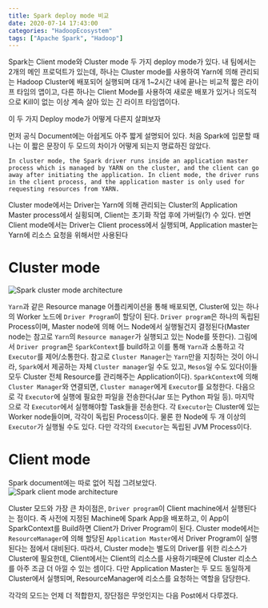 ```yaml
---
title: Spark deploy mode 비교
date: 2020-07-14 17:43:00
categories: "HadoopEcosystem"
tags: ["Apache Spark", "Hadoop"]
---
```


Spark는 Client mode와 Cluster mode 두 가지 deploy mode가 있다. 내 팀에서는 2개의 메인 프로덕트가 있는데, 하나는 Cluster mode를 사용하여 Yarn에 의해 관리되는 Hadoop Cluster에 배포되어 실행되며 대개 1~2시간 내에 끝나는 비교적 짧은 라이프 타임의 앱이고, 다른 하나는 Client Mode를 사용하여 새로운 배포가 있거나 의도적으로 Kill이 없는 이상 계속 살아 있는 긴 라이프 타임앱이다.

이 두 가지 Deploy mode가 어떻게 다른지 살펴보자

먼저 공식 Document에는 아쉽게도 아주 짧게 설명되어 있다. 처음 Spark에 입문할 때 나는 이 짧은 문장이 두 모드의 차이가 어떻게 되는지 명료하진 않았다.

```
In cluster mode, the Spark driver runs inside an application master process which is managed by YARN on the cluster, and the client can go away after initiating the application. In client mode, the driver runs in the client process, and the application master is only used for requesting resources from YARN.
```
Cluster mode에서는 Driver는 Yarn에 의해 관리되는 Cluster의 Application Master process에서 실횡되며, Client는 초기화 작업 후에 가버릴(?) 수 있다. 반면 Client mode에서는 Driver는 Client process에서 실행되며, Application master는 Yarn에 리소스 요청을 위해서만 사용된다 

# Cluster mode
![Spark cluster mode architecture](/images/spark_cluster_overview.png)

`Yarn`과 같은 Resource manage 어플리케이션을 통해 배포되면, Cluster에 있는 하나의 Worker 노드에 `Driver Program`이 할당이 된다. `Driver program`은 하나의 독립된 Process이며, Master node에 의해 어느 Node에서 실행될건지 결정된다(Master node는 참고로 `Yarn`의 `Resource manager`가 실행되고 있는 Node를 뜻한다). 그림에서 `Driver program`은 `SparkContext`를 build하고 이를 통해 `Yarn`과 소통하고 각 `Executor`를 제어/소통한다. 참고로 `Cluster Manager`는 `Yarn`만을 지칭하는 것이 아니라, `Spark`에서 제공하는 자체 `Cluster manager`일 수도 있고, `Mesos`일 수도 있다(이들 모두 Cluster 전체 Resource를 관리해주는 Application이다). `SparkContext`에 의해 `Cluster Manager`와 연결되면, `Cluster manager`에게 `Executor`를 요청한다. 다음으로 각 `Executor`에 실행에 필요한 파일을 전송한다(Jar 또는 Python 파일 등). 마지막으로 각 `Executor`에서 실행해야할 Task들을 전송한다. 각 `Executor`는 Cluster에 있는 Worker node들이며, 각각이 독립된 Process이다. 물론 한 Node에 두 개 이상의 `Executor`가 실행될 수도 있다. 다만 각각의 `Executor`는 독립된 JVM Process이다.

# Client mode
Spark document에는 따로 없어 직접 그려보았다.
![Spark client mode architecture](/images/spark_client_overview.png)

Cluster 모드와 가장 큰 차이점은, `Driver program`이 Client machine에서 실행된다는 점이다. 즉 사전에 지정된 Machine에 Spark App을 배포하고, 이 App이 SparkContext를 Build하면 Client가 Driver Program이 된다. Cluster mode에서는 `ResourceManager`에 의해 할당된 `Application Master`에서 Driver Program이 실행된다는 점에서 대비된다. 따라서, Cluster mode는 별도의 Driver를 위한 리소스가 Cluster에 필요한데, Client에서는 Client의 리소스를 사용하기때문에 Cluster 리소스를 아주 조금 더 아낄 수 있는 셈이다. 다만 Application Master는 두 모드 동일하게 Cluster에서 실행되며, ResourceManager에 리소스를 요청하는 역할을 담당한다.

각각의 모드는 언제 더 적합한지, 장단점은 무엇인지는 다음 Post에서 다루겠다.